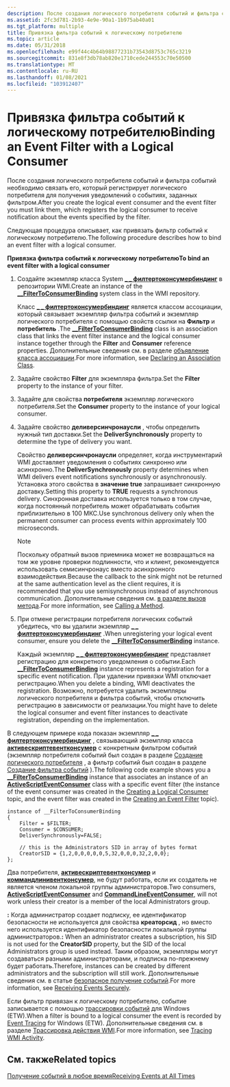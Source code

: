 ```yaml
---
description: После создания логического потребителя событий и фильтра событий необходимо связать его, который регистрирует логического потребителя для получения уведомлений о событиях, заданных фильтром.
ms.assetid: 2fc3d781-2b93-4e9e-90a1-1b975ab40a01
ms.tgt_platform: multiple
title: Привязка фильтра событий к логическому потребителю
ms.topic: article
ms.date: 05/31/2018
ms.openlocfilehash: e99f44c4b64b98877231b73543d8753c765c3219
ms.sourcegitcommit: 831e8f3db78ab820e1710cede244553c70e50500
ms.translationtype: MT
ms.contentlocale: ru-RU
ms.lasthandoff: 01/08/2021
ms.locfileid: "103912407"
---
```

# <a name="binding-an-event-filter-with-a-logical-consumer"></a><span data-ttu-id="a410f-103">Привязка фильтра событий к логическому потребителю</span><span class="sxs-lookup"><span data-stu-id="a410f-103">Binding an Event Filter with a Logical Consumer</span></span>

<span data-ttu-id="a410f-104">После создания логического потребителя событий и фильтра событий необходимо связать его, который регистрирует логического потребителя для получения уведомлений о событиях, заданных фильтром.</span><span class="sxs-lookup"><span data-stu-id="a410f-104">After you create the logical event consumer and the event filter you must link them, which registers the logical consumer to receive notification about the events specified by the filter.</span></span>

<span data-ttu-id="a410f-105">Следующая процедура описывает, как привязать фильтр событий к логическому потребителю.</span><span class="sxs-lookup"><span data-stu-id="a410f-105">The following procedure describes how to bind an event filter with a logical consumer.</span></span>

<span data-ttu-id="a410f-106">**Привязка фильтра событий к логическому потребителю**</span><span class="sxs-lookup"><span data-stu-id="a410f-106">**To bind an event filter with a logical consumer**</span></span>

1.  <span data-ttu-id="a410f-107">Создайте экземпляр класса System [**\_ \_ филтертоконсумербиндинг**](--filtertoconsumerbinding.md) в репозитории WMI.</span><span class="sxs-lookup"><span data-stu-id="a410f-107">Create an instance of the [**\_\_FilterToConsumerBinding**](--filtertoconsumerbinding.md) system class in the WMI repository.</span></span>

    <span data-ttu-id="a410f-108">Класс [**\_ \_ филтертоконсумербиндинг**](--filtertoconsumerbinding.md) является классом ассоциации, который связывает экземпляр фильтра событий и экземпляр логического потребителя с помощью свойств ссылки на **Фильтр** и **потребитель** .</span><span class="sxs-lookup"><span data-stu-id="a410f-108">The [**\_\_FilterToConsumerBinding**](--filtertoconsumerbinding.md) class is an association class that links the event filter instance and the logical consumer instance together through the **Filter** and **Consumer** reference properties.</span></span> <span data-ttu-id="a410f-109">Дополнительные сведения см. в разделе [объявление класса ассоциации](declaring-an-association-class.md).</span><span class="sxs-lookup"><span data-stu-id="a410f-109">For more information, see [Declaring an Association Class](declaring-an-association-class.md).</span></span>

2.  <span data-ttu-id="a410f-110">Задайте свойство **Filter** для экземпляра фильтра.</span><span class="sxs-lookup"><span data-stu-id="a410f-110">Set the **Filter** property to the instance of your filter.</span></span>
3.  <span data-ttu-id="a410f-111">Задайте для свойства **потребителя** экземпляр логического потребителя.</span><span class="sxs-lookup"><span data-stu-id="a410f-111">Set the **Consumer** property to the instance of your logical consumer.</span></span>
4.  <span data-ttu-id="a410f-112">Задайте свойство **деливерсинчронаусли** , чтобы определить нужный тип доставки.</span><span class="sxs-lookup"><span data-stu-id="a410f-112">Set the **DeliverSynchronously** property to determine the type of delivery you want.</span></span>

    <span data-ttu-id="a410f-113">Свойство **деливерсинчронаусли** определяет, когда инструментарий WMI доставляет уведомления о событиях синхронно или асинхронно.</span><span class="sxs-lookup"><span data-stu-id="a410f-113">The **DeliverSynchronously** property determines when WMI delivers event notifications synchronously or asynchronously.</span></span> <span data-ttu-id="a410f-114">Установка этого свойства в **значение true** запрашивает синхронную доставку.</span><span class="sxs-lookup"><span data-stu-id="a410f-114">Setting this property to **TRUE** requests a synchronous delivery.</span></span> <span data-ttu-id="a410f-115">Синхронная доставка используется только в том случае, когда постоянный потребитель может обрабатывать события приблизительно в 100 МКС.</span><span class="sxs-lookup"><span data-stu-id="a410f-115">Use synchronous delivery only when the permanent consumer can process events within approximately 100 microseconds.</span></span>

    > [!Note]  
    > <span data-ttu-id="a410f-116">Поскольку обратный вызов приемника может не возвращаться на том же уровне проверки подлинности, что и клиент, рекомендуется использовать семисинчронаус вместо асинхронного взаимодействия.</span><span class="sxs-lookup"><span data-stu-id="a410f-116">Because the callback to the sink might not be returned at the same authentication level as the client requires, it is recommended that you use semisynchronous instead of asynchronous communication.</span></span> <span data-ttu-id="a410f-117">Дополнительные сведения см. [в разделе вызов метода](calling-a-method.md).</span><span class="sxs-lookup"><span data-stu-id="a410f-117">For more information, see [Calling a Method](calling-a-method.md).</span></span>

     

5.  <span data-ttu-id="a410f-118">При отмене регистрации потребителя логических событий убедитесь, что вы удалили экземпляр [**\_ \_ филтертоконсумербиндинг**](--filtertoconsumerbinding.md) .</span><span class="sxs-lookup"><span data-stu-id="a410f-118">When unregistering your logical event consumer, ensure you delete the [**\_\_FilterToConsumerBinding**](--filtertoconsumerbinding.md) instance.</span></span>

    <span data-ttu-id="a410f-119">Каждый экземпляр [**\_ \_ филтертоконсумербиндинг**](--filtertoconsumerbinding.md) представляет регистрацию для конкретного уведомления о событии.</span><span class="sxs-lookup"><span data-stu-id="a410f-119">Each [**\_\_FilterToConsumerBinding**](--filtertoconsumerbinding.md) instance represents a registration for a specific event notification.</span></span> <span data-ttu-id="a410f-120">При удалении привязки WMI отключает регистрацию.</span><span class="sxs-lookup"><span data-stu-id="a410f-120">When you delete a binding, WMI deactivates the registration.</span></span> <span data-ttu-id="a410f-121">Возможно, потребуется удалить экземпляры логического потребителя и фильтра событий, чтобы отключить регистрацию в зависимости от реализации.</span><span class="sxs-lookup"><span data-stu-id="a410f-121">You might have to delete the logical consumer and event filter instances to deactivate registration, depending on the implementation.</span></span>

<span data-ttu-id="a410f-122">В следующем примере кода показан экземпляр [**\_ \_ филтертоконсумербиндинг**](--filtertoconsumerbinding.md) , связывающий экземпляр класса [**активескриптевентконсумер**](activescripteventconsumer.md) с конкретным фильтром событий (экземпляр потребителя событий был создан в разделе [Создание логического потребителя](creating-a-logical-consumer.md) , а фильтр событий был создан в разделе [Создание фильтра событий](creating-an-event-filter.md) ).</span><span class="sxs-lookup"><span data-stu-id="a410f-122">The following code example shows you a [**\_\_FilterToConsumerBinding**](--filtertoconsumerbinding.md) instance that associates an instance of an [**ActiveScriptEventConsumer**](activescripteventconsumer.md) class with a specific event filter (the instance of the event consumer was created in the [Creating a Logical Consumer](creating-a-logical-consumer.md) topic, and the event filter was created in the [Creating an Event Filter](creating-an-event-filter.md) topic).</span></span>

``` syntax
instance of __FilterToConsumerBinding
{
    Filter = $FILTER;
    Consumer = $CONSUMER;
    DeliverSynchronously=FALSE;

    // this is the Administrators SID in array of bytes format
    CreatorSID = {1,2,0,0,0,0,0,5,32,0,0,0,32,2,0,0}; 
};
```

<span data-ttu-id="a410f-123">Два потребителя, [**активескриптевентконсумер**](activescripteventconsumer.md) и [**коммандлинивентконсумер**](commandlineeventconsumer.md), не будут работать, если их создатель не является членом локальной группы администраторов.</span><span class="sxs-lookup"><span data-stu-id="a410f-123">Two consumers, [**ActiveScriptEventConsumer**](activescripteventconsumer.md) and [**CommandLineEventConsumer**](commandlineeventconsumer.md), will not work unless their creator is a member of the local Administrators group.</span></span>

<span data-ttu-id="a410f-124">**:** Когда администратор создает подписку, ее идентификатор безопасности не используется для свойства **креаторсид** , но вместо него используется идентификатор безопасности локальной группы администраторов.</span><span class="sxs-lookup"><span data-stu-id="a410f-124">**:** When an administrator creates a subscription, his SID is not used for the **CreatorSID** property, but the SID of the local Administrators group is used instead.</span></span> <span data-ttu-id="a410f-125">Таким образом, экземпляры могут создаваться разными администраторами, и подписка по-прежнему будет работать.</span><span class="sxs-lookup"><span data-stu-id="a410f-125">Therefore, instances can be created by different administrators and the subscription will still work.</span></span> <span data-ttu-id="a410f-126">Дополнительные сведения см. в статье [безопасное получение событий](receiving-events-securely.md).</span><span class="sxs-lookup"><span data-stu-id="a410f-126">For more information, see [Receiving Events Securely](receiving-events-securely.md).</span></span>

<span data-ttu-id="a410f-127">Если фильтр привязан к логическому потребителю, событие записывается с помощью [трассировки событий](/windows/desktop/ETW/event-tracing-portal) для Windows (ETW).</span><span class="sxs-lookup"><span data-stu-id="a410f-127">When a filter is bound to a logical consumer the event is recorded by [Event Tracing](/windows/desktop/ETW/event-tracing-portal) for Windows (ETW).</span></span> <span data-ttu-id="a410f-128">Дополнительные сведения см. в разделе [Трассировка действия WMI](tracing-wmi-activity.md).</span><span class="sxs-lookup"><span data-stu-id="a410f-128">For more information, see [Tracing WMI Activity](tracing-wmi-activity.md).</span></span>

## <a name="related-topics"></a><span data-ttu-id="a410f-129">См. также</span><span class="sxs-lookup"><span data-stu-id="a410f-129">Related topics</span></span>

<dl> <dt>

[<span data-ttu-id="a410f-130">Получение событий в любое время</span><span class="sxs-lookup"><span data-stu-id="a410f-130">Receiving Events at All Times</span></span>](receiving-events-at-all-times.md)
</dt> </dl>

 

 
